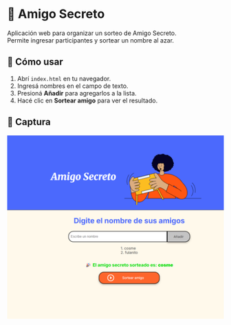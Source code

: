 # 🎁 Amigo Secreto

Aplicación web para organizar un sorteo de Amigo Secreto.  
Permite ingresar participantes y sortear un nombre al azar.

## 🚀 Cómo usar
1. Abrí `index.html` en tu navegador.
2. Ingresá nombres en el campo de texto.
3. Presioná **Añadir** para agregarlos a la lista.
4. Hacé clic en **Sortear amigo** para ver el resultado.

## 📸 Captura
![Pantalla principal](./assets/amigo-secreto-sorteo.png)
